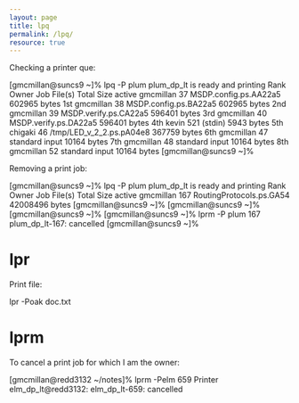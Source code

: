 ```yaml
---
layout: page
title: lpq
permalink: /lpq/
resource: true
---
```


Checking a printer que:

[gmcmillan@suncs9 ~]% lpq -P plum
plum_dp_lt is ready and printing
Rank    Owner   Job     File(s)                         Total Size
active  gmcmillan       37      MSDP.config.ps.AA22a5           602965 bytes
1st     gmcmillan       38      MSDP.config.ps.BA22a5           602965 bytes
2nd     gmcmillan       39      MSDP.verify.ps.CA22a5           596401 bytes
3rd     gmcmillan       40      MSDP.verify.ps.DA22a5           596401 bytes
4th     kevin   521     (stdin)                         5943 bytes
5th     chigaki 46      /tmp/LED_v_2_2.ps.pA04e8        367759 bytes
6th     gmcmillan       47      standard input                  10164 bytes
7th     gmcmillan       48      standard input                  10164 bytes
8th     gmcmillan       52      standard input                  10164 bytes
[gmcmillan@suncs9 ~]% 


Removing a print job:

[gmcmillan@suncs9 ~]% lpq -P plum
plum_dp_lt is ready and printing
Rank    Owner   Job     File(s)                         Total Size
active  gmcmillan       167     RoutingProtocols.ps.GA54        42008496 bytes
[gmcmillan@suncs9 ~]% 
[gmcmillan@suncs9 ~]% 
[gmcmillan@suncs9 ~]% 
[gmcmillan@suncs9 ~]% lprm -P plum 167
plum_dp_lt-167: cancelled
[gmcmillan@suncs9 ~]%

# lpr

Print file:

lpr -Poak doc.txt

# lprm

To cancel a print job for which I am the owner:

[gmcmillan@redd3132 ~/notes]% lprm -Pelm 659
Printer elm_dp_lt@redd3132:
elm_dp_lt-659: cancelled

